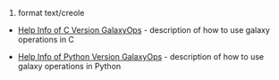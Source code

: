 1. format text/creole 

- [Help Info of C Version GalaxyOps](Admin%2FInternals%2FGalaxyOps%2FC) - description of how to use galaxy operations in C 

- [Help Info of Python Version GalaxyOps](Admin%2FInternals%2FGalaxyOps%2FPython) - description of how to use galaxy operations in Python
